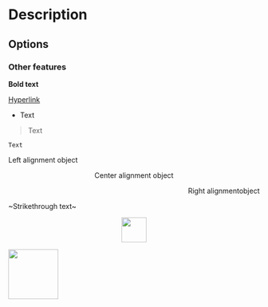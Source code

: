 # Description
## Options
### Other features

**Bold text**

[Hyperlink](https://github.com/PycmShoma/Text_Formatting)

- Text 

> Text 

` Text `

<p align="left">Left alignment object</p>

<p align="center">Center alignment object</p>

<p align="right">Right alignmentobject</p>

~Strikethrough text~

<p align="center">
<img width="50" height="50" src="https://github.com/PycmShoma/Text_Formatting/blob/main/img/ball.jpg">
</p>

<p align="left">
<img width="100" height="100" src="https://github.com/PycmShoma/Text_Formatting/blob/main/img/ball.jpg">
</p>
